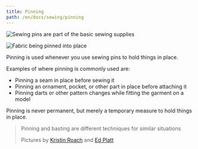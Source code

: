 ```yaml
---
title: Pinning
path: /en/docs/sewing/pinning
---
```


![Sewing pins are part of the basic sewing supplies](sewing-pins.jpg)

![Fabric being pinned into place](fabric-pinning.jpg)

Pinning is used whenever you use sewing pins to hold things in place.

Examples of where pinning is commonly used are:

- Pinning a seam in place before sewing it
- Pinning an ornament, pocket, or other part in place before attaching it
- Pinning darts or other pattern changes while fitting the garment on a model

Pinning is never permanent, but merely a temporary measure to hold things in place.

> Pinning and basting are different techniques for similar situations
> 
> Pictures by [Kristin Roach](https://www.flickr.com/photos/marlana/113434148) and [Ed Platt](https://www.flickr.com/photos/philentropist/313403963)